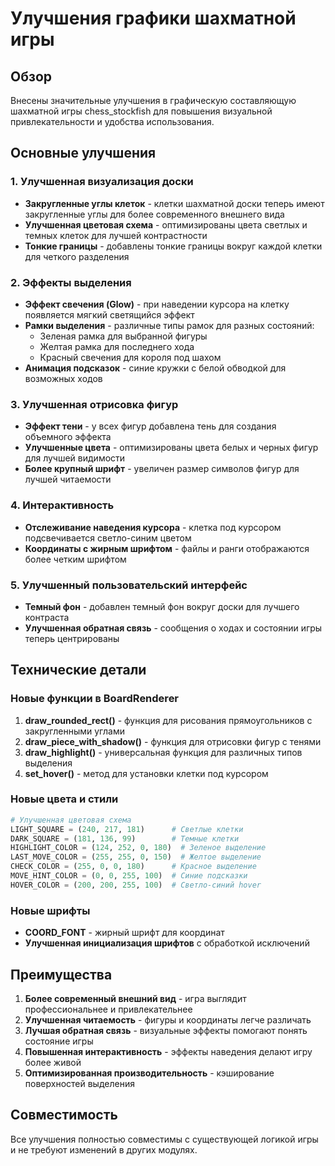 # Улучшения графики шахматной игры

## Обзор

Внесены значительные улучшения в графическую составляющую шахматной игры chess_stockfish для повышения визуальной привлекательности и удобства использования.

## Основные улучшения

### 1. Улучшенная визуализация доски

- **Закругленные углы клеток** - клетки шахматной доски теперь имеют закругленные углы для более современного внешнего вида
- **Улучшенная цветовая схема** - оптимизированы цвета светлых и темных клеток для лучшей контрастности
- **Тонкие границы** - добавлены тонкие границы вокруг каждой клетки для четкого разделения

### 2. Эффекты выделения

- **Эффект свечения (Glow)** - при наведении курсора на клетку появляется мягкий светящийся эффект
- **Рамки выделения** - различные типы рамок для разных состояний:
  - Зеленая рамка для выбранной фигуры
  - Желтая рамка для последнего хода
  - Красный свечения для короля под шахом
- **Анимация подсказок** - синие кружки с белой обводкой для возможных ходов

### 3. Улучшенная отрисовка фигур

- **Эффект тени** - у всех фигур добавлена тень для создания объемного эффекта
- **Улучшенные цвета** - оптимизированы цвета белых и черных фигур для лучшей видимости
- **Более крупный шрифт** - увеличен размер символов фигур для лучшей читаемости

### 4. Интерактивность

- **Отслеживание наведения курсора** - клетка под курсором подсвечивается светло-синим цветом
- **Координаты с жирным шрифтом** - файлы и ранги отображаются более четким шрифтом

### 5. Улучшенный пользовательский интерфейс

- **Темный фон** - добавлен темный фон вокруг доски для лучшего контраста
- **Улучшенная обратная связь** - сообщения о ходах и состоянии игры теперь центрированы

## Технические детали

### Новые функции в BoardRenderer

1. **draw_rounded_rect()** - функция для рисования прямоугольников с закругленными углами
2. **draw_piece_with_shadow()** - функция для отрисовки фигур с тенями
3. **draw_highlight()** - универсальная функция для различных типов выделения
4. **set_hover()** - метод для установки клетки под курсором

### Новые цвета и стили

```python
# Улучшенная цветовая схема
LIGHT_SQUARE = (240, 217, 181)      # Светлые клетки
DARK_SQUARE = (181, 136, 99)        # Темные клетки
HIGHLIGHT_COLOR = (124, 252, 0, 180)  # Зеленое выделение
LAST_MOVE_COLOR = (255, 255, 0, 150)  # Желтое выделение
CHECK_COLOR = (255, 0, 0, 180)      # Красное выделение
MOVE_HINT_COLOR = (0, 0, 255, 100)  # Синие подсказки
HOVER_COLOR = (200, 200, 255, 100)  # Светло-синий hover
```

### Новые шрифты

- **COORD_FONT** - жирный шрифт для координат
- **Улучшенная инициализация шрифтов** с обработкой исключений

## Преимущества

1. **Более современный внешний вид** - игра выглядит профессиональнее и привлекательнее
2. **Улучшенная читаемость** - фигуры и координаты легче различать
3. **Лучшая обратная связь** - визуальные эффекты помогают понять состояние игры
4. **Повышенная интерактивность** - эффекты наведения делают игру более живой
5. **Оптимизированная производительность** - кэширование поверхностей выделения

## Совместимость

Все улучшения полностью совместимы с существующей логикой игры и не требуют изменений в других модулях.
